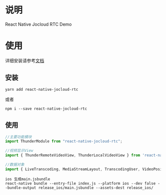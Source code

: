 # 说明
React Native Jocloud RTC Demo

# 使用
详细安装请参考[文档](https://www.npmjs.com/package/react-native-jocloud-rtc)
## 安装
```
yarn add react-native-jocloud-rtc
```
或者
```
npm i --save react-native-jocloud-rtc
```

## 使用

```js
//主要功能模块
import ThunderModule from "react-native-jocloud-rtc";
 
//视频显示View
import { ThunderRemoteVideoView, ThunderLocalVideoView } from 'react-native-jocloud-rtc';
 
//数据对象
import { LiveTranscoding, MediaStreamLayout, TranscodingUser, VideoPosition } from 'react-native-jocloud-rtc'
```

```
ios 生成main.jsbundle 
react-native bundle --entry-file index.js --platform ios --dev false --bundle-output release_ios/main.jsbundle --assets-dest release_ios/
```